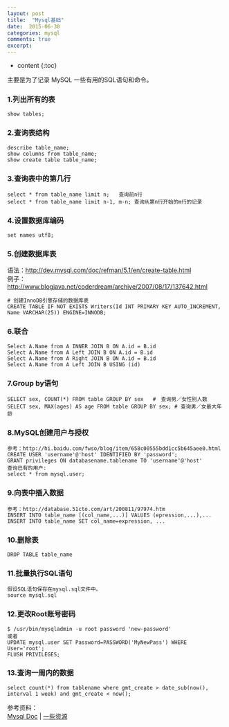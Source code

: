 ```yaml
---
layout: post
title:  "Mysql基础"
date:  2015-06-30 
categories: mysql
comments: true
excerpt:
---
```


* content
{:toc}

主要是为了记录 MySQL 一些有用的SQL语句和命令。
  
### 1.列出所有的表  

	show tables;  

### 2.查询表结构  

	describe table_name;  
	show columns from table_name;  
	show create table table_name;  

### 3.查询表中的第几行  

	select * from table_name limit n;   查询前n行  
	select * from table_name limit n-1, m-n; 查询从第n行开始的m行的记录  


### 4.设置数据库编码  

	set names utf8;  


### 5.创建数据库表  
语法：http://dev.mysql.com/doc/refman/5.1/en/create-table.html  
例子：http://www.blogjava.net/coderdream/archive/2007/08/17/137642.html  

	# 创建InnoDB引擎存储的数据库表  
	CREATE TABLE IF NOT EXISTS Writers(Id INT PRIMARY KEY AUTO_INCREMENT, Name VARCHAR(25)) ENGINE=INNODB;  


### 6.联合  

	Select A.Name from A INNER JOIN B ON A.id = B.id  
	Select A.Name from A Left JOIN B ON A.id = B.id  
	Select A.Name from A Right JOIN B ON A.id = B.id  
	Select A.Name from A Left JOIN B USING (id)  


### 7.Group by语句  

	SELECT sex, COUNT(*) FROM table GROUP BY sex   #　查询男／女性别人数  
	SELECT sex, MAX(ages) AS age FROM table GROUP BY sex; # 查询男／女最大年龄    


### 8.MySQL创建用户与授权  

	参考：http://hi.baidu.com/fwso/blog/item/658c00555bdd1cc5b645aee0.html  
	CREATE USER 'username'@'host' IDENTIFIED BY 'password';  
	GRANT privileges ON databasename.tablename TO 'username'@'host'  
	查询已有的用户:  
	select * from mysql.user;  


### 9.向表中插入数据  

	参考：http://database.51cto.com/art/200811/97974.htm  
	INSERT INTO table_name [(col_name,...)] VALUES (epression,...),...  
	INSERT INTO table_name SET col_name=expression, ...  


### 10.删除表  

	DROP TABLE table_name  


### 11.批量执行SQL语句  

	假设SQL语句保存在mysql.sql文件中。  
	source mysql.sql  


### 12.更改Root账号密码  

	$ /usr/bin/mysqladmin -u root password 'new-password'  
	或者  
	UPDATE mysql.user SET Password=PASSWORD('MyNewPass') WHERE User='root';  
	FLUSH PRIVILEGES;  


### 13.查询一周内的数据  

	select count(*) from tablename where gmt_create > date_sub(now(), interval 1 week) and gmt_create < now();  



参考资料：  
[Mysql Doc](http://dev.mysql.com/doc/refman/5.7/en/date-and-time-functions.html) | [一些资源](http://www.ccvita.com/category/mysql/)
